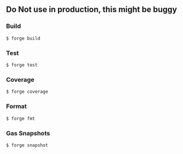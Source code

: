## Do Not use in production, this might be buggy
### Build

```shell
$ forge build
```

### Test

```shell
$ forge test
```

### Coverage
```shell
$ forge coverage
```

### Format

```shell
$ forge fmt
```

### Gas Snapshots

```shell
$ forge snapshot
```

